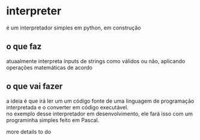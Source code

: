 # interpreter
é um interpretador simples em python, em construção


o que faz
------------------------------------------

atuaalmente interpreta inputs de strings como válidos ou não, aplicando operações matemáticas de acordo

o que vai fazer
--------------------------------------------
a ideia é que irá ler um um código fonte de uma linguagem de programação interpretada e o converter em código executável.  
no exemplo desse interpretador em desenvolvimento, ele fará isso com um programinha simples feito em Pascal.  

more details to do  
